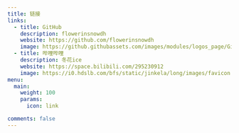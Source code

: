 ```yaml
---
title: 链接
links:
  - title: GitHub
    description: flowerinsnowdh
    website: https://github.com/flowerinsnowdh
    image: https://github.githubassets.com/images/modules/logos_page/GitHub-Mark.png
  - title: 哔哩哔哩
    description: 冬花ice
    website: https://space.bilibili.com/295230912
    image: https://i0.hdslb.com/bfs/static/jinkela/long/images/favicon.ico
menu:
  main: 
    weight: 100
    params:
      icon: link

comments: false
---
```

